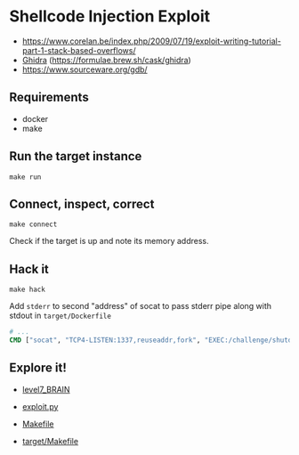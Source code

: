 # Shellcode Injection Exploit

- https://www.corelan.be/index.php/2009/07/19/exploit-writing-tutorial-part-1-stack-based-overflows/
- [Ghidra](https://ghidra-sre.org) (https://formulae.brew.sh/cask/ghidra)
- https://www.sourceware.org/gdb/

## Requirements
- docker
- make


## Run the target instance
```shell
make run
```


## Connect, inspect, correct
```shell
make connect
```

Check if the target is up and note its memory address. 


## Hack it
```shell
make hack
```

Add `stderr` to second "address" of socat to pass stderr pipe along with stdout in `target/Dockerfile`
```dockerfile
# ...
CMD ["socat", "TCP4-LISTEN:1337,reuseaddr,fork", "EXEC:/challenge/shutdown_procedure,pty,raw,stderr"]
```


## Explore it!
- [level7_BRAIN](target/level7_BRAIN)
- [exploit.py](exploit.py)


- [Makefile](Makefile)
- [target/Makefile](target/Makefile)
